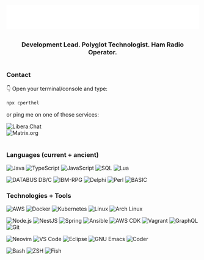 <h1 align="center">
  <img src="https://raw.githubusercontent.com/cperthel/cperthel/master/name.svg" alt="Carsten Perthel" />
</h1>
<h3 align="center">Development Lead. Polyglot Technologist. Ham Radio Operator.</h3>
<h1 align="center"></h1>

### Contact
👇 Open your terminal/console and type:

```bash
npx cperthel
```
or ping me on one of those services:

![Libera.Chat](https://img.shields.io/badge/-Libera.Chat/IRC:%20cpe-000?&logo=liberadotchat) <br/>
![Matrix.org](https://img.shields.io/badge/-matrix.org:%20cpe/at/matrix.linuxcoder.de-000?&logo=matrix&logoColor=007396)

<h1 align="center"></h1>

### Languages (current + ancient)

![Java](https://img.shields.io/badge/-Java-000?&logo=openjdk&logoColor=007396)
![TypeScript](https://img.shields.io/badge/-TypeScript-000?&logo=typescript)
![JavaScript](https://img.shields.io/badge/-JavaScript-000?&logo=javascript)
![SQL](https://img.shields.io/badge/-SQL-000?&logo=MySQL)
![Lua](https://img.shields.io/badge/-Lua-000?&logo=lua)

![DATABUS DB/C](https://img.shields.io/badge/-DATABUS%20DB/C-000?logo=iconify)
![IBM-RPG](https://img.shields.io/badge/-IBM/RPG-000?logo=awesomelists)
![Delphi](https://img.shields.io/badge/-Delphi-000?&logo=delphi)
![Perl](https://img.shields.io/badge/-Perl-000?&logo=perl)
![BASIC](https://img.shields.io/badge/-BASIC-000?&logo=commodore)


### Technologies + Tools
![AWS](https://img.shields.io/badge/-AWS-000?&logo=amazonwebservices&logoColor=F90)
![Docker](https://img.shields.io/badge/-Docker-000?&logo=Docker)
![Kubernetes](https://img.shields.io/badge/-Kubernetes-000?&logo=Kubernetes)
![Linux](https://img.shields.io/badge/-Linux-000?&logo=Linux)
![Arch Linux](https://img.shields.io/badge/-Arch%20Linux-000?&logo=archlinux)

![Node.js](https://img.shields.io/badge/-Node.js-000?&logo=node.js)
![NestJS](https://img.shields.io/badge/-NestJS-000?&logo=nestjs)
![Spring](https://img.shields.io/badge/-Spring-000?&logo=Spring)
![Ansible](https://img.shields.io/badge/-Ansible-000?&logo=ansible)
![AWS CDK](https://img.shields.io/badge/-AWS%20CDK-000?&logo=amazonwebservices)
![Vagrant](https://img.shields.io/badge/-Vagrant-000?&logo=vagrant)
![GraphQL](https://img.shields.io/badge/-GraphQL-000?&logo=graphql)
![Git](https://img.shields.io/badge/-Git-000?&logo=git)

![Neovim](https://img.shields.io/badge/-Neovim-000?&logo=neovim)
![VS Code](https://img.shields.io/badge/-VS%20Code-000?&logo=vscodium)
![Eclipse](https://img.shields.io/badge/-Eclipse-000?&logo=eclipseide)
![GNU Emacs](https://img.shields.io/badge/-GNU%20Emacs-000?&logo=gnuemacs)
![Coder](https://img.shields.io/badge/-Coder-000?&logo=coder)

![Bash](https://img.shields.io/badge/-Bash-000?&logo=gnubash)
![ZSH](https://img.shields.io/badge/-ZSH-000?&logo=zsh)
![Fish](https://img.shields.io/badge/-Fish-000?&logo=fishshell)

<h1 align="center"></h1>

<!--
**cperthel/cperthel** is a ✨ _special_ ✨ repository because its `README.md` (this file) appears on your GitHub profile.

Here are some ideas to get you started:

- 🔭 I’m currently working on ...
- 🌱 I’m currently learning ...
- 👯 I’m looking to collaborate on ...
- 🤔 I’m looking for help with ...
- 💬 Ask me about ...
- 📫 How to reach me: ...
- 😄 Pronouns: ...
- ⚡ Fun fact: ...
-->
